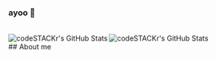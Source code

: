 ### ayoo :wave:

<br />
<img align="left" alt="codeSTACKr's GitHub Stats" src="https://github-readme-stats.vercel.app/api?username=saaviola&theme=dark&show_icons=true&hide_border=true" />
<img align="center" alt="codeSTACKr's GitHub Stats" src="https://github-readme-stats.vercel.app/api/top-langs/?username=saaviola&langs_count=100&theme=dark" />
<br />
## About me
